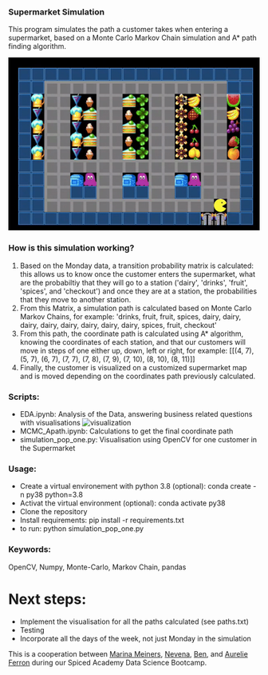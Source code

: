 ### Supermarket Simulation 
This program simulates the path a customer takes when entering a supermarket, based on a Monte Carlo Markov Chain simulation and A* path finding algorithm. 

![visualization](./supermarket.gif)

### How is this simulation working? 
1. Based on the Monday data, a transition probability matrix is calculated: this allows us to know once the customer enters the supermarket, what are the probabiltiy that they will go to a station ('dairy', 'drinks', 'fruit', 'spices', and 'checkout') and once they are at a station, the probabilities that they move to another station. 
2. From this Matrix, a simulation path is calculated based on Monte Carlo Markov Chains, for example: 'drinks, fruit, fruit, spices, dairy, dairy, dairy, dairy, dairy, dairy, dairy, dairy, spices, fruit, checkout'
3. From this path, the coordinate path is calculated using A* algorithm, knowing the coordinates of each station, and that our customers will move in steps of one either up, down, left or right, for example: [[(4, 7), (5, 7), (6, 7), (7, 7), (7, 8), (7, 9), (7, 10), (8, 10), (8, 11)]]
4. Finally, the customer is visualized on a customized supermarket map and is moved depending on the coordinates path previously calculated. 

### Scripts:
- EDA.ipynb: Analysis of the Data, answering business related questions with visualisations
![visualization](./Pictures/data_vis)
- MCMC_Apath.ipynb: Calculations to get the final coordinate path
- simulation_pop_one.py: Visualisation using OpenCV for one customer in the Supermarket

### Usage: 
- Create a virtual environement with python 3.8 (optional): conda create -n py38 python=3.8 
- Activat the virtual environment (optional): conda activate py38
- Clone the repository
- Install requirements: pip install -r requirements.txt
- to run: python simulation_pop_one.py

### Keywords:
OpenCV, Numpy, Monte-Carlo, Markov Chain, pandas

# Next steps: 
- Implement the visualisation for all the paths calculated (see paths.txt)
- Testing
- Incorporate all the days of the week, not just Monday in the simulation

This is a cooperation between [Marina Meiners](https://github.com/MarinaMeiners), [Nevena](https://github.com/nevezi), [Ben](https://github.com/NOTpilatus), and [Aurelie Ferron](https://github.com/ferrau10) during our Spiced Academy Data Science Bootcamp.

